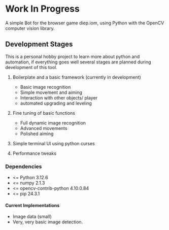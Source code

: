# Work In Progress

A simple Bot for the browser game diep.iom, using Python with the OpenCV computer vision library.


## Development Stages

This is a personal hobby project to learn more about python and
automation, if everything goes well several stages are planned during
development of this tool.

1. Boilerplate and a basic framework (currently in development)
    - Basic image recognition
    - Simple movement and aiming
    - Interaction with other objects/ player
    - automated upgrading and leveling

2. Fine tuning of basic functions
    - Full dynamic image recognition
    - Advanced movements
    - Polished aiming

3. Simple terminal UI using python curses

4. Performance tweaks


### Dependencies

- <= Python 3.12.6
- <= numpy                 2.1.3
- <= opencv-contrib-python 4.10.0.84
- <= pip                   24.3.1


#### Current Implementations

- Image data (small)
- Very, very basic image detection.

